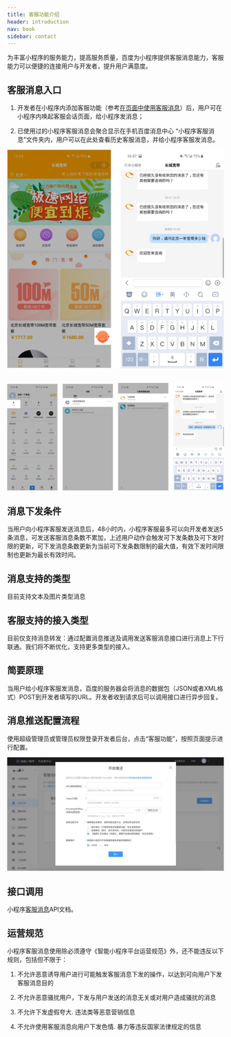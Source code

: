 ```yaml
---
title: 客服功能介绍
header: introduction
nav: book
sidebar: contact
---
```





为丰富小程序的服务能力，提高服务质量，百度为小程序提供客服消息能力，客服能力可以便捷的连接用户与开发者，提升用户满意度。

## 客服消息入口

1.   开发者在小程序内添加客服功能（参考[在页面中使用客服消息](http://smartprogram.baidu.com/docs/develop/serverapi/contact_api/#在页面中使用客服消息/)）后，用户可在小程序内唤起客服会话页面，给小程序发消息；

2.  已使用过的小程序客服消息会聚合显示在手机百度消息中心 “小程序客服消息”文件夹内，用户可以在此处查看历史客服消息，并给小程序客服发消息。

<div class="m-doc-custom-examples">
    <div class="m-doc-custom-examples-correct">
        <img src="../../img/introduction/contact/1.png">
    </div>
    <div class="m-doc-custom-examples-correct">
        <img src=" ">
    </div>    
</div>

![图片](../../img/introduction/contact/2.png)

   

## 消息下发条件

当用户向小程序客服发送消息后，48小时内，小程序客服最多可以向开发者发送5条消息，可发送客服消息条数不累加，上述用户动作会触发可下发条数及可下发时限的更新，可下发消息条数更新为当前可下发条数限制的最大值，有效下发时间限制也更新为最长有效时间。

 

## 消息支持的类型

目前支持文本及图片类型消息



## 客服支持的接入类型

目前仅支持消息转发：通过配置消息推送及调用发送客服消息接口进行消息上下行联通。我们将不断优化，支持更多类型的接入。

 

## **简要原理**

当用户给小程序客服发消息，百度的服务器会将消息的数据包（JSON或者XML格式）POST到开发者填写的URL。开发者收到请求后可以调用接口进行异步回复。

## **消息推送配置流程**

使用超级管理员或管理员权限登录开发者后台，点击“客服功能”，按照页面提示进行配置。

![图片](../../img/introduction/contact/3.jpg)

## **接口调用**

小程序[客服消息](http://smartprogram.baidu.com/docs/develop/serverapi/contact_api/)API文档。

 

## **运营规范**

小程序客服消息使用除必须遵守《智能小程序平台运营规范》外，还不能违反以下规则，包括但不限于：

1.  不允许恶意诱导用户进行可能触发客服消息下发的操作，以达到可向用户下发客服消息目的

2.  不允许恶意骚扰用户，下发与用户发送的消息无关或对用户造成骚扰的消息

3.  不允许下发虚假夸大.  违法类等恶意营销信息

4.  不允许使用客服消息向用户下发色情.  暴力等违反国家法律规定的信息

